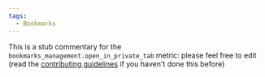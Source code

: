 ```yaml
---
tags:
  - Bookmarks
---
```


This is a stub commentary for the `bookmarks_management.open_in_private_tab` metric: please feel free to edit (read the
[contributing guidelines](https://github.com/mozilla/glean-annotations/blob/main/CONTRIBUTING.md)
if you haven't done this before)
